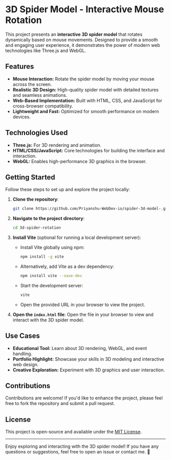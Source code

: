 # 3D Spider Model - Interactive Mouse Rotation

This project presents an **interactive 3D spider model** that rotates dynamically based on mouse movements. Designed to provide a smooth and engaging user experience, it demonstrates the power of modern web technologies like Three.js and WebGL.

## Features

- **Mouse Interaction:** Rotate the spider model by moving your mouse across the screen.
- **Realistic 3D Design:** High-quality spider model with detailed textures and seamless animations.
- **Web-Based Implementation:** Built with HTML, CSS, and JavaScript for cross-browser compatibility.
- **Lightweight and Fast:** Optimized for smooth performance on modern devices.

## Technologies Used

- **Three.js:** For 3D rendering and animation.
- **HTML/CSS/JavaScript:** Core technologies for building the interface and interaction.
- **WebGL:** Enables high-performance 3D graphics in the browser.

## Getting Started

Follow these steps to set up and explore the project locally:

1. **Clone the repository**:
   ```bash
   git clone https://github.com/Priyanshu-WebDev-io/spider-3d-model-.git
   ```

2. **Navigate to the project directory**:
   ```bash
   cd 3d-spider-rotation
   ```

3. **Install Vite** (optional for running a local development server):
   - Install Vite globally using npm:
     ```bash
     npm install -g vite
     ```
   - Alternatively, add Vite as a dev dependency:
     ```bash
     npm install vite --save-dev
     ```
   - Start the development server:
     ```bash
     vite
     ```
   - Open the provided URL in your browser to view the project.

4. **Open the `index.html` file**:
   Open the file in your browser to view and interact with the 3D spider model.

## Use Cases

- **Educational Tool:** Learn about 3D rendering, WebGL, and event handling.
- **Portfolio Highlight:** Showcase your skills in 3D modeling and interactive web design.
- **Creative Exploration:** Experiment with 3D graphics and user interaction.

## Contributions

Contributions are welcome! If you'd like to enhance the project, please feel free to fork the repository and submit a pull request.

## License

This project is open-source and available under the [MIT License](LICENSE).

---

Enjoy exploring and interacting with the 3D spider model! If you have any questions or suggestions, feel free to open an issue or contact me. 🚀


